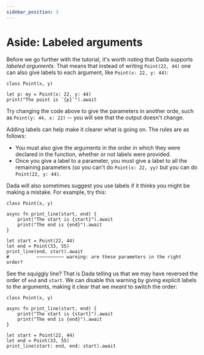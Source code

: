 ```yaml
---
sidebar_position: 3
---
```


# Aside: Labeled arguments

Before we go further with the tutorial, it's worth noting that Dada supports _labeled arguments_. That means that instead of writing `Point(22, 44)` one can also give labels to each argument, like `Point(x: 22, y: 44)`:

```dada ide
class Point(x, y)

let p: my = Point(x: 22, y: 44)
print("The point is `{p}`").await
```

Try changing the code above to give the parameters in another orde, such as `Point(y: 44, x: 22)` -- you will see that the output doesn't change.

Adding labels can help make it clearer what is going on. The rules are as follows:

-   You must also give the arguments in the order in which they were declared in the function, whether or not labels were provided.
-   Once you give a label to a parameter, you must give a label to all the remaining parameters (so you can't do `Point(x: 22, yy)` but you can do `Point(22, y: 44)`.

Dada will also sometimes suggest you use labels if it thinks you might be making a mistake. For example, try this:

```dada ide
class Point(x, y)

async fn print_line(start, end) {
    print("The start is {start}").await
    print("The end is {end}").await
}

let start = Point(22, 44)
let end = Point(33, 55)
print_line(end, start).await
#          ~~~~~~~~~~ warning: are these parameters in the right order?
```

See the squiggly line? That is Dada telling us that we may have reversed the order of `end` and `start`. We can disable this warning by giving explicit labels to the arguments, making it clear that we _meant_ to switch the order:

```dada ide
class Point(x, y)

async fn print_line(start, end) {
    print("The start is {start}").await
    print("The end is {end}").await
}

let start = Point(22, 44)
let end = Point(33, 55)
print_line(start: end, end: start).await
```
